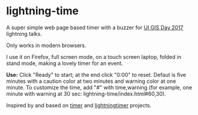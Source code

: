 # lightning-time

A super simple web page based timer with a buzzer for [UI GIS Day 2017](https://insideidaho.org/gis-day.html) lightning talks.

Only works in modern browsers. 

I use it on Firefox, full screen mode, on a touch screen laptop, folded in stand mode, making a lovely timer for an event.

**Use:** 
Click "Ready" to start; at the end click "0:00" to reset. 
Defaut is five minutes with a caution color at two minutes and warning color at one minute. 
To customize the time, add "#" with time,warning (for example, one minute with warning at 30 sec: lightning-time/index.html#60,30).

Inspired by and based on <a href="https://github.com/apg/timer" target="_blank">timer</a> and <a href="https://github.com/mithro/lightningtimer" target="_blank">lightningtimer</a> projects.
